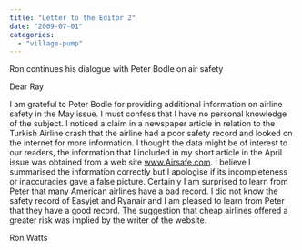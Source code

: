 ```yaml
---
title: "Letter to the Editor 2"
date: "2009-07-01"
categories: 
  - "village-pump"
---
```


Ron continues his dialogue with Peter Bodle on air safety

Dear Ray

I am grateful to Peter Bodle for providing additional information on airline safety in the May issue. I must confess that I have no personal knowledge of the subject. I noticed a claim in a newspaper article in relation to the Turkish Airline crash that the airline had a poor safety record and looked on the internet for more information. I thought the data might be of interest to our readers, the information that I included in my short article in the April issue was obtained from a web site www.Airsafe.com. I believe I summarised the information correctly but I apologise if its incompleteness or inaccuracies gave a false picture. Certainly I am surprised to learn from Peter that many American airlines have a bad record. I did not know the safety record of Easyjet and Ryanair and I am pleased to learn from Peter that they have a good record. The suggestion that cheap airlines offered a greater risk was implied by the writer of the website.

Ron Watts
